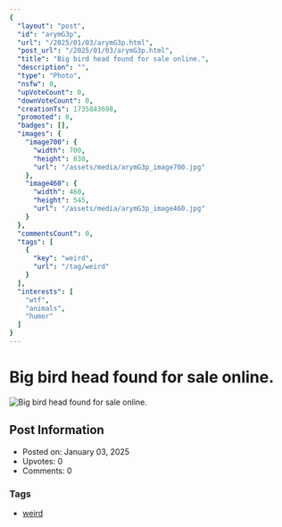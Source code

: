 ```yaml
---
{
  "layout": "post",
  "id": "arymG3p",
  "url": "/2025/01/03/arymG3p.html",
  "post_url": "/2025/01/03/arymG3p.html",
  "title": "Big bird head found for sale online.",
  "description": "",
  "type": "Photo",
  "nsfw": 0,
  "upVoteCount": 0,
  "downVoteCount": 0,
  "creationTs": 1735843698,
  "promoted": 0,
  "badges": [],
  "images": {
    "image700": {
      "width": 700,
      "height": 830,
      "url": "/assets/media/arymG3p_image700.jpg"
    },
    "image460": {
      "width": 460,
      "height": 545,
      "url": "/assets/media/arymG3p_image460.jpg"
    }
  },
  "commentsCount": 0,
  "tags": [
    {
      "key": "weird",
      "url": "/tag/weird"
    }
  ],
  "interests": [
    "wtf",
    "animals",
    "humor"
  ]
}
---
```


# Big bird head found for sale online.

![Big bird head found for sale online.](/assets/media/arymG3p_image700.jpg)

## Post Information

- Posted on: January 03, 2025
- Upvotes: 0
- Comments: 0

### Tags

- [weird](/tag/weird)
